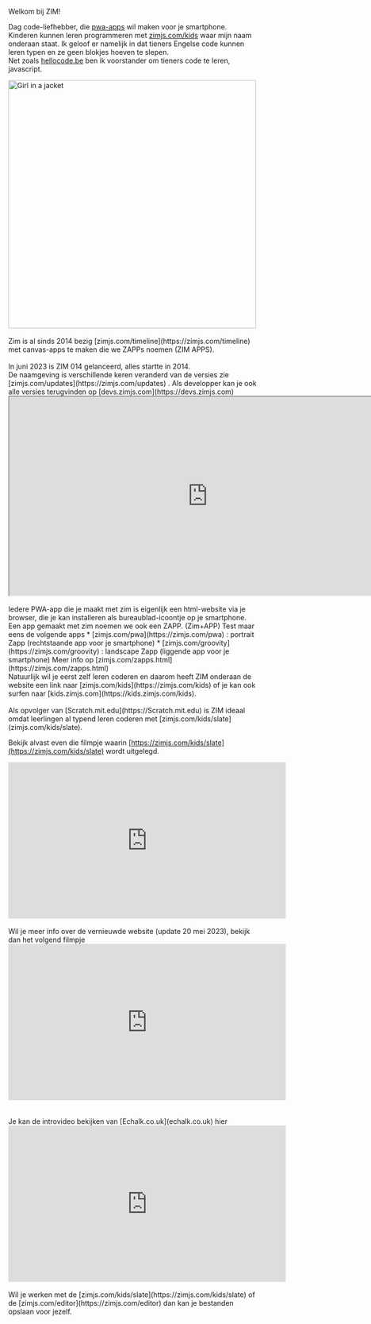 Welkom bij ZIM!


Dag code-liefhebber, die [pwa-apps](https://www.youtube.com/watch?v=Z8MjdQGyjfA) wil maken voor je smartphone.<br>
Kinderen kunnen leren programmeren met [zimjs.com/kids](https://zimjs.com/kids) waar mijn naam onderaan staat.
Ik geloof er namelijk in dat tieners Engelse code kunnen leren typen en ze geen blokjes hoeven te slepen.
<br>
Net zoals [hellocode.be](https://hellocode.be) ben ik voorstander om tieners code te leren, javascript.
<br>
<div class="dodona-centered-group">
<img src="https://i.imgur.com/UZpy8Od.png" alt="Girl in a jacket" width="500" >
</div>
<br>
Zim is al sinds 2014 bezig [zimjs.com/timeline](https://zimjs.com/timeline) met canvas-apps te maken die we ZAPPs noemen (ZIM APPS).
  <br><br>
  In juni 2023 is ZIM 014 gelanceerd, alles startte in 2014. 
  <br>
  De naamgeving is verschillende keren veranderd van de versies zie [zimjs.com/updates](https://zimjs.com/updates) .
  Als developper kan je ook alle versies terugvinden op [devs.zimjs.com](https://devs.zimjs.com)
 <div class="dodona-centered-group">
  <iframe width="800" height="400" src="https://zimjs.com/timeline" title="Zimjs.com/timeline"></iframe>
  </div>
   <br>
Iedere PWA-app die je maakt met zim is eigenlijk een html-website via je browser, die je kan installeren als bureaublad-icoontje op je smartphone. Een app gemaakt met zim noemen we ook een ZAPP. (Zim+APP)
Test maar eens de volgende apps
* [zimjs.com/pwa](https://zimjs.com/pwa) : portrait Zapp (rechtstaande app voor je smartphone) 
* [zimjs.com/groovity](https://zimjs.com/groovity) : landscape Zapp (liggende app voor je smartphone)
Meer info op [zimjs.com/zapps.html](https://zimjs.com/zapps.html)
<br>
Natuurlijk wil je eerst zelf leren coderen en daarom heeft ZIM onderaan de website een link naar [zimjs.com/kids](https://zimjs.com/kids) of je kan ook surfen naar [kids.zimjs.com](https://kids.zimjs.com/kids).
  <br><br>
Als opvolger van [Scratch.mit.edu](https://Scratch.mit.edu) is ZIM ideaal omdat leerlingen al typend leren coderen met [zimjs.com/kids/slate](zimjs.com/kids/slate).
<br>

Bekijk alvast even die filmpje waarin [https://zimjs.com/kids/slate](https://zimjs.com/kids/slate) wordt uitgelegd.
<br>
<div class="dodona-centered-group">
<iframe width="560" height="315" src="https://www.youtube.com/embed/7F6O_O9bBGA" title="YouTube video player" frameborder="0" allow="accelerometer; autoplay; clipboard-write; encrypted-media; gyroscope; picture-in-picture; web-share" allowfullscreen></iframe>
</div>
  <br>
Wil je meer info over de vernieuwde website (update 20 mei 2023), bekijk dan het volgend filmpje
<br>
<div class="dodona-centered-group">
<iframe width="560" height="315" src="https://www.youtube.com/embed/-BHLqXgAcSY" title="YouTube video player" frameborder="0" allow="accelerometer; autoplay; clipboard-write; encrypted-media; gyroscope; picture-in-picture; web-share" allowfullscreen></iframe>
</div>
<br>
<br>
Je kan de introvideo bekijken van [Echalk.co.uk](echalk.co.uk) hier 
<div class="dodona-centered-group">
<iframe width="560" height="315" src="https://www.youtube.com/embed/26Ml0B8D3JI" title="YouTube video player" frameborder="0" allow="accelerometer; autoplay; clipboard-write; encrypted-media; gyroscope; picture-in-picture; web-share" allowfullscreen></iframe>
</div>
<br>
Wil je werken met de [zimjs.com/kids/slate](https://zimjs.com/kids/slate) of de [zimjs.com/editor](https://zimjs.com/editor) dan kan je bestanden opslaan voor jezelf.


